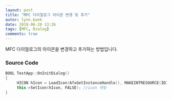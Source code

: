 ```yaml
---
layout: post
title: "MFC 다이얼로그 아이콘 변경 및 추가"
autor: lynn.baek
date: 2018-06-20 13:26
tags: [MFC, Dialog]
comments: true
---
```


MFC 다이얼로그의 아이콘을 변경하고 추가하는 방법입니다.



### Source Code

```c++
BOOL TestApp::OnInitDialog()
{
     HICON hIcon = LoadIcon(AfxGetInstanceHandle(), MAKEINTRESOURCE(IDI_MAIN_ICON)); //icon 변경
     this->SetIcon(hIcon, FALSE); //icon 셋팅
}

```

